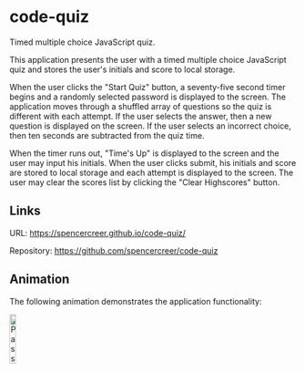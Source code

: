 # code-quiz
Timed multiple choice JavaScript quiz.

This application presents the user with a timed multiple choice JavaScript quiz and stores the user's initials and score to local storage.

When the user clicks the "Start Quiz" button, a seventy-five second timer begins and a randomly selected password is displayed to the screen. The application moves through a shuffled array of questions so the quiz is different with each attempt. If the user selects the answer, then a new question is displayed on the screen. If the user selects an incorrect choice, then ten seconds are subtracted from the quiz time.

When the timer runs out, "Time's Up" is displayed to the screen and the user may input his initials. When the user clicks submit, his initials and score are stored to local storage and each attempt is displayed to the screen. The user may clear the scores list by clicking the "Clear Highscores" button.

## Links

URL: https://spencercreer.github.io/code-quiz/

Repository: https://github.com/spencercreer/code-quiz

## Animation

The following animation demonstrates the application functionality:

<img src="Assets\password_generator_complete.PNG" alt="Password generator completed" width= 15% height= 15%> 
